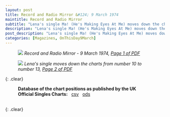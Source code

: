 ```yaml
---
layout: post
title: Record and Radio Mirror &#124; 9 March 1974
maintitle: Record and Radio Mirror
subtitle: "Lena's single Ma! (He's Making Eyes At Me) moves down the charts from number 10 to number 13"
description: "Lena's single Ma! (He's Making Eyes At Me) moves down the charts from number 10 to number 13"
post_description: "Lena's single Ma! (He's Making Eyes At Me) moves down the charts from number 10 to number 13"
categories: [Magazines, OnThisDay9March]
---
```


<figure class="fig1">
<a href="/assets/images/magazines/1974-03-09-01-record-&-radio-mirror.png"><img src="/assets/images/magazines/1974-03-09-01-record-&-radio-mirror.png" class="full-width zoom-in" /></a>
<cite>Record and Radio Mirror - 9 March 1974, <a class="external-link" href="https://www.americanradiohistory.com/UK/Record-Mirror/70s/74/Record-Mirror-1974-03-09.pdf">Page 1 of PDF</a></cite>
</figure>

<figure class="fig2">
<a href="/assets/images/magazines/1974-03-09-02-record-&-radio-mirror.png"><img src="/assets/images/magazines/1974-03-09-02-record-&-radio-mirror.png" class="full-width zoom-in" /></a>
<cite>Lena's single moves down the charts from number 10 to number 13, <a class="external-link" href="https://www.americanradiohistory.com/UK/Record-Mirror/70s/74/Record-Mirror-1974-03-09.pdf#page=02">Page 2 of PDF</a></cite>
</figure>

{: .clear}

<figure class="fig3">
<strong>Database of the chart positions as published by the UK Official Singles Charts:</strong> &nbsp; <a href="/assets/data/Official Singles Chart Top 40 Related To Lena Zavaroni's single Ma! (He's Making Eyes At Me) - Sheet1.csv">csv</a> &nbsp; <a href="/assets/data/Official Singles Chart Top 40 Related To Lena Zavaroni's single Ma! (He's Making Eyes At Me).ods">ods</a>
</figure>

<br />{: .clear}


